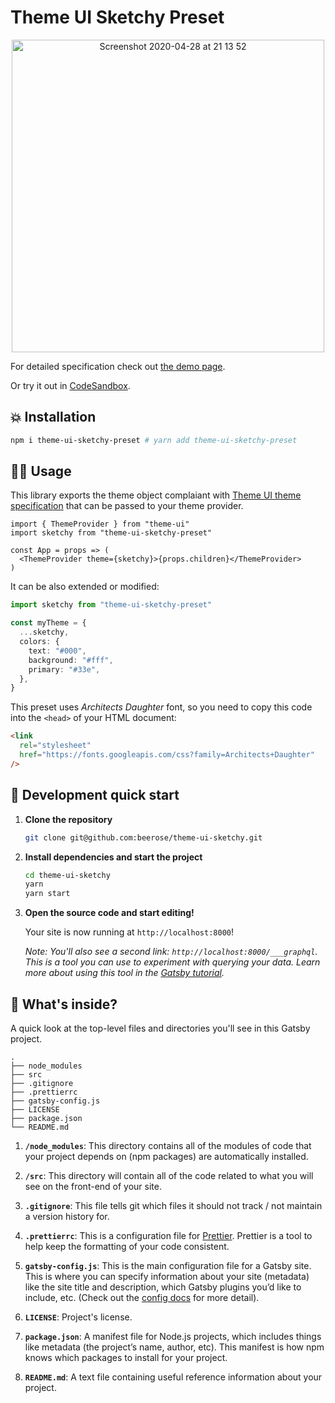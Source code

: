 # Theme UI Sketchy Preset

<p align="center">
<img width="500" alt="Screenshot 2020-04-28 at 21 13 52" src="https://user-images.githubusercontent.com/9019397/81507987-6fe8ce80-9301-11ea-8943-d385e5b9e5f9.png">
<p>

For detailed specification check out [the demo page](https://themeui-sketchy.netlify.app/).

Or try it out in [CodeSandbox](https://codesandbox.io/s/sketchy-theme-ui-demo-6mywo?file=/src/App.js).

## 💥 Installation

```sh
npm i theme-ui-sketchy-preset # yarn add theme-ui-sketchy-preset
```

## 🙇‍♀️ Usage

This library exports the theme object complaiant with [Theme UI theme specification](https://styled-system.com/theme-specification/) that can be passed to your theme provider.

```tsx
import { ThemeProvider } from "theme-ui"
import sketchy from "theme-ui-sketchy-preset"

const App = props => (
  <ThemeProvider theme={sketchy}>{props.children}</ThemeProvider>
)
```

It can be also extended or modified:

```ts
import sketchy from "theme-ui-sketchy-preset"

const myTheme = {
  ...sketchy,
  colors: {
    text: "#000",
    background: "#fff",
    primary: "#33e",
  },
}
```

This preset uses _Architects Daughter_ font, so you need to copy this code into the `<head>` of your HTML document:

```html
<link
  rel="stylesheet"
  href="https://fonts.googleapis.com/css?family=Architects+Daughter"
/>
```

## 🚀 Development quick start

1.  **Clone the repository**

    ```sh
    git clone git@github.com:beerose/theme-ui-sketchy.git
    ```

1.  **Install dependencies and start the project**

    ```sh
    cd theme-ui-sketchy
    yarn
    yarn start
    ```

1.  **Open the source code and start editing!**

    Your site is now running at `http://localhost:8000`!

    _Note: You'll also see a second link: _`http://localhost:8000/___graphql`_. This is a tool you can use to experiment with querying your data. Learn more about using this tool in the [Gatsby tutorial](https://www.gatsbyjs.org/tutorial/part-five/#introducing-graphiql)._

## 🧐 What's inside?

A quick look at the top-level files and directories you'll see in this Gatsby project.

    .
    ├── node_modules
    ├── src
    ├── .gitignore
    ├── .prettierrc
    ├── gatsby-config.js
    ├── LICENSE
    ├── package.json
    └── README.md

1.  **`/node_modules`**: This directory contains all of the modules of code that your project depends on (npm packages) are automatically installed.

2.  **`/src`**: This directory will contain all of the code related to what you will see on the front-end of your site.

3.  **`.gitignore`**: This file tells git which files it should not track / not maintain a version history for.

4.  **`.prettierrc`**: This is a configuration file for [Prettier](https://prettier.io/). Prettier is a tool to help keep the formatting of your code consistent.

5.  **`gatsby-config.js`**: This is the main configuration file for a Gatsby site. This is where you can specify information about your site (metadata) like the site title and description, which Gatsby plugins you’d like to include, etc. (Check out the [config docs](https://www.gatsbyjs.org/docs/gatsby-config/) for more detail).

6.  **`LICENSE`**: Project's license.

7.  **`package.json`**: A manifest file for Node.js projects, which includes things like metadata (the project’s name, author, etc). This manifest is how npm knows which packages to install for your project.

8.  **`README.md`**: A text file containing useful reference information about your project.
